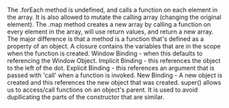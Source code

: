 The .forEach method is undefined, and calls a function on each element in the array. It is also allowed to mutate the calling array (changing the original element). The .map method creates a new array by calling a function on every element in the array, will use return values, and return a new array.
The major difference is that a method is a function that's defined as a property of an object. 
A closure contains the variables that are in the scope when the function is created. 
Window Binding - when this defaults to referencing the Window Object. Implicit Binding - this references the object to the left of the dot. Explicit Binding - this references an argument that is passed with 'call' when a function is invoked. New Binding - A new object is created and this references the new object that was created.
super() allows us to access/call functions on an object's parent. It is used to avoid dupllicating the parts of the constructor that are similar.